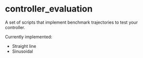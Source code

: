 # controller_evaluation
A set of scripts that implement benchmark trajectories to test your controller.

Currently implemented:
- Straight line
- Sinusoidal